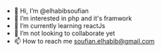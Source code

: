 - 👋 Hi, I’m @elhabibsoufian
- 👀 I’m interested in php and it's framwork
- 🌱 I’m currently learning reactJs
- 💞️ I’m not looking to collaborate yet
- 📫 How to reach me soufian.elhabib@gmail.com

<!---
elhabibsoufian/elhabibsoufian is a ✨ special ✨ repository because its `README.md` (this file) appears on your GitHub profile.
You can click the Preview link to take a look at your changes.
--->
